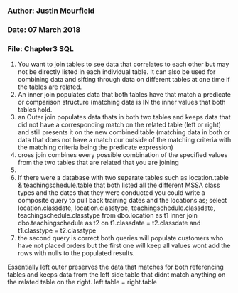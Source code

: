 ### Author: Justin Mourfield
### Date: 07 March 2018
### File: Chapter3 SQL
1. You want to join tables to see data that correlates to each other but may not be directly listed in each individual table. It can also be used for combining data and sifting through data on different tables at one time if the tables are related. 
2. An inner join populates data that both tables have that match a predicate or comparison structure (matching data is IN the inner values that both tables hold. 
3. an Outer join populates data thats in both two tables and keeps data that did not have a corresponding match on the related table (left or right) and still presents it on the new combined table (matching data in both or data that does not have a match our outside of the matching criteria with the matching criteria being the predicate expression)
4. cross join combines every possible combination of the specified values from the two tables that are related that you are joining
5.
6. If there were a database with two separate tables such as location.table & teachingschedule.table that both listed all the different MSSA class types and the dates that they were conducted you could write a composite query to pull back training dates and the locations as; select location.classdate, location.classtype, teachingschedule.classdate, teachingschedule.classtype from dbo.location as t1 inner join dbo.teachingschedule as t2 on t1.classdate = t2.classdate and t1.classtype = t2.classtype 
7. the second query is correct both queries will populate customers who have not placed orders but the first one will keep all values wont add the rows with nulls to the populated results. 

Essentially left outer preserves the data that matches for both referencing tables and keeps data from the left side table that didnt match anything on the related table on the right. left.table = right.table  